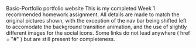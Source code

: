 Basic-Portfolio
portfolio website
This is my completed Week 1 recommended homework assignment. All details are made to match the original pictures shown, with the exception of the nav bar being shifted left to accomodate the background transition animation, and the use of slightly different images for the social icons. Some links do not lead anywhere ( href = "#" ) but are still present for completeness.

